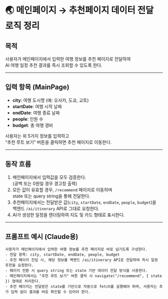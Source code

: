 # 🌏 메인페이지 → 추천페이지 데이터 전달 로직 정리

## 목적
사용자가 메인페이지에서 입력한 여행 정보를 추천 페이지로 전달하여  
AI 여행 일정 추천 결과를 즉시 조회할 수 있도록 한다.

---

## 입력 항목 (MainPage)
- **city**: 여행 도시명 (예: 오사카, 도쿄, 교토)
- **startDate**: 여행 시작 날짜
- **endDate**: 여행 종료 날짜
- **people**: 인원 수
- **budget**: 총 여행 경비

사용자는 위 5가지 정보를 입력하고  
“추천 루트 보기” 버튼을 클릭하면 추천 페이지로 이동한다.

---

## 동작 흐름
1. 메인페이지에서 입력값을 모두 검증한다.  
   (공백 또는 0원일 경우 경고창 출력)
2. 모든 값이 유효할 경우, `/recommend` 페이지로 이동하며  
   state 또는 query string을 통해 전달한다.
3. 추천페이지에서는 전달받은 값(`city`, `startDate`, `endDate`, `people`, `budget`)을  
   백엔드 `/ai/itinerary` API로 그대로 요청한다.
4. AI가 생성한 일정을 렌더링하여 지도 및 카드 형태로 표시한다.

---

## 프롬프트 예시 (Claude용)
```text
사용자가 메인페이지에서 입력한 여행 정보를 추천 페이지로 바로 넘기도록 구성한다.
- 전달 항목: city, startDate, endDate, people, budget
- 추천 페이지 진입 시, 해당 정보를 백엔드 /ai/itinerary API로 전달하여 즉시 일정 추천을 요청한다.
- 페이지 전환 시 query string 또는 state 기반 데이터 전달 방식을 사용한다.
- 메인페이지에서는 "추천 루트 보기" 버튼 클릭 시 navigate("/recommend", { state }) 형태로 처리한다.
- 추천 페이지는 전달받은 state를 기반으로 자동으로 fetch를 실행해야 하며, 사용자는 추가 입력 없이 결과를 바로 확인할 수 있어야 한다.
